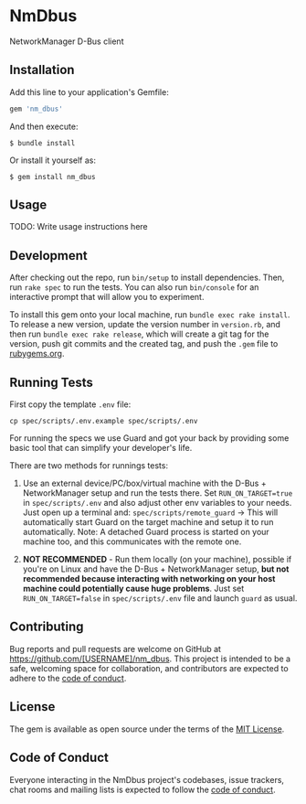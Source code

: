 # NmDbus

NetworkManager D-Bus client

## Installation

Add this line to your application's Gemfile:

```ruby
gem 'nm_dbus'
```

And then execute:

    $ bundle install

Or install it yourself as:

    $ gem install nm_dbus

## Usage

TODO: Write usage instructions here

## Development

After checking out the repo, run `bin/setup` to install dependencies. Then, run `rake spec` to run the tests. You can also run `bin/console` for an interactive prompt that will allow you to experiment.

To install this gem onto your local machine, run `bundle exec rake install`. To release a new version, update the version number in `version.rb`, and then run `bundle exec rake release`, which will create a git tag for the version, push git commits and the created tag, and push the `.gem` file to [rubygems.org](https://rubygems.org).

## Running Tests

First copy the template `.env` file: 

`cp spec/scripts/.env.example spec/scripts/.env`

For running the specs we use Guard and got your back by providing some basic tool that can simplify your developer's life.

There are two methods for runnings tests:

1. Use an external device/PC/box/virtual machine with the D-Bus + NetworkManager setup and run the tests there. Set `RUN_ON_TARGET=true` in `spec/scripts/.env` and also adjust other env variables to your needs.
   Just open up a terminal and: `spec/scripts/remote_guard` -> This will automatically start Guard on the target machine and setup it to run automatically.
   Note: A detached Guard process is started on your machine too, and this communicates with the remote one.

2. **NOT RECOMMENDED** - Run them locally (on your machine), possible if you're on Linux and have the D-Bus + NetworkManager setup, **but not recommended because interacting with networking on your host machine could potentially cause huge problems**.
   Just set `RUN_ON_TARGET=false` in `spec/scripts/.env` file and launch `guard` as usual. 
   

## Contributing

Bug reports and pull requests are welcome on GitHub at https://github.com/[USERNAME]/nm_dbus. This project is intended to be a safe, welcoming space for collaboration, and contributors are expected to adhere to the [code of conduct](https://github.com/[USERNAME]/nm_dbus/blob/master/CODE_OF_CONDUCT.md).

## License

The gem is available as open source under the terms of the [MIT License](https://opensource.org/licenses/MIT).

## Code of Conduct

Everyone interacting in the NmDbus project's codebases, issue trackers, chat rooms and mailing lists is expected to follow the [code of conduct](https://github.com/[USERNAME]/nm_dbus/blob/master/CODE_OF_CONDUCT.md).
